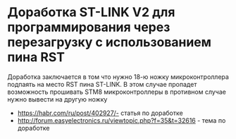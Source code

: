 Доработка ST-LINK V2 для программирования через перезагрузку с использованием пина RST
============
Доработка заключается в том что нужно 18-ю ножку микроконтроллера подпаять на место RST пина ST-LINK. В этом случае пропадет возможность прошивать STM8 микроконтроллеры
в противном случае нужно вывести на другую ножку

- https://habr.com/ru/post/402927/- статья по доработке
- http://forum.easyelectronics.ru/viewtopic.php?f=35&t=32616 - тема по доработке
